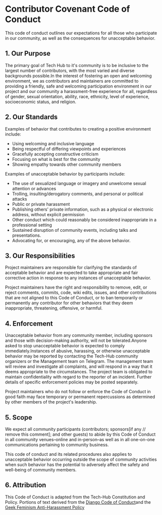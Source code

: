 #                                         Contributor Covenant Code of Conduct


This code of conduct outlines our expectations for all those who participate in our community, as well as the consequences for unacceptable behavior.

## 1. Our Purpose

The primary goal of Tech Hub to it's community is to be inclusive to the largest number of contributors, with the most varied and diverse backgrounds possible.In the interest of fostering an open and welcoming environment, we as contributors and maintainers are committed to providing a friendly, safe and welcoming participation environment in our project and our community a harassment-free experience for all, regardless of gender, sexual orientation, ability, race, ethnicity, level of experience, socioeconomic status, and religion.


## 2. Our Standards

Examples of behavior that contributes to creating a positive environment include:

*  Using welcoming and inclusive language
*  Being respectful of differing viewpoints and experiences
*  Gracefully accepting constructive criticism
*  Focusing on what is best for the community
*  Showing empathy towards other community members

Examples of unacceptable behavior by participants include:

*  The use of sexualized language or imagery and unwelcome sexual attention or advances
*  Trolling, insulting/derogatory comments, and personal or political attacks
*  Public or private harassment
*  Publishing others' private information, such as a physical or electronic address, without explicit permission
*  Other conduct which could reasonably be considered inappropriate in a professional setting
*  Sustained disruption of community events, including talks and presentations.
*  Advocating for, or encouraging, any of the above behavior.

## 3. Our Responsibilities

Project maintainers are responsible for clarifying the standards of acceptable behavior and are expected to take appropriate and fair corrective action in response to any instances of unacceptable behavior.

Project maintainers have the right and responsibility to remove, edit, or reject comments, commits, code, wiki edits, issues, and other contributions that are not aligned to this Code of Conduct, or to ban temporarily or permanently any contributor for other behaviors that they deem inappropriate, threatening, offensive, or harmful.


## 4. Enforcement

Unacceptable behavior from any community member, including sponsors and those with decision-making authority, will not be tolerated.Anyone asked to stop unacceptable behavior is expected to comply immediately.Instances of abusive, harassing, or otherwise unacceptable behavior may be reported by contacting the Tech-Hub community organizers or the Management team on Telegram. The management team will review and investigate all complaints, and will respond in a way that it deems appropriate to the circumstances. The project team is obligated to maintain confidentiality with regard to the reporter of an incident. Further details of specific enforcement policies may be posted separately.

Project maintainers who do not follow or enforce the Code of Conduct in good faith may face temporary or permanent repercussions as determined by other members of the project's leadership.


## 5. Scope

We expect all community participants (contributors; sponsors[if any // remove this comment]; and other guests) to abide by this Code of Conduct in all community venues–online and in-person–as well as in all one-on-one communications pertaining to community business.

This code of conduct and its related procedures also applies to unacceptable behavior occurring outside the scope of community activities when such behavior has the potential to adversely affect the safety and well-being of community members.


## 6. Attribution

This Code of Conduct is adapted from the Tech-Hub Constitution and Policy.
Portions of text derived from the [Django Code of Conduct](https://www.djangoproject.com/conduct/)and the 
[Geek Feminism Anti-Harassment Policy](https://geekfeminism.wikia.com/wiki/Conference_anti-harassment/Policy)


